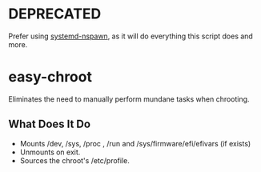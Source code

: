 # DEPRECATED

Prefer using [systemd-nspawn](https://wiki.archlinux.org/index.php/systemd-nspawn),
as it will do everything this script does and more.

# easy-chroot
Eliminates the need to manually perform mundane tasks when chrooting.

## What Does It Do
* Mounts /dev, /sys, /proc , /run and /sys/firmware/efi/efivars (if exists)
* Unmounts on exit.
* Sources the chroot's /etc/profile.
